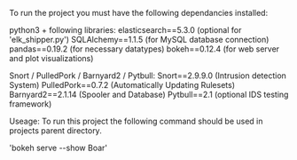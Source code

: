 
To run the project you must have the following dependancies installed:

python3 + following libraries:
elasticsearch==5.3.0 (optional for 'elk_shipper.py')
SQLAlchemy==1.1.5 (for MySQL database connection)
pandas==0.19.2 (for necessary datatypes)
bokeh==0.12.4 (for web server and plot visualizations)

Snort / PulledPork / Barnyard2 / Pytbull:
Snort==2.9.9.0 (Intrusion detection System)
PulledPork==0.7.2 (Automatically Updating Rulesets)
Barnyard2==2.1.14 (Spooler and Database)
Pytbull==2.1 (optional IDS testing framework)


Useage:
To run this project the following command should be used in projects parent directory.

'bokeh serve --show Boar'